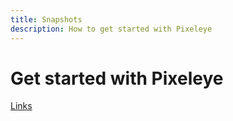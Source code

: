 ```yaml
---
title: Snapshots
description: How to get started with Pixeleye
---
```


# Get started with Pixeleye


[Links](/)
